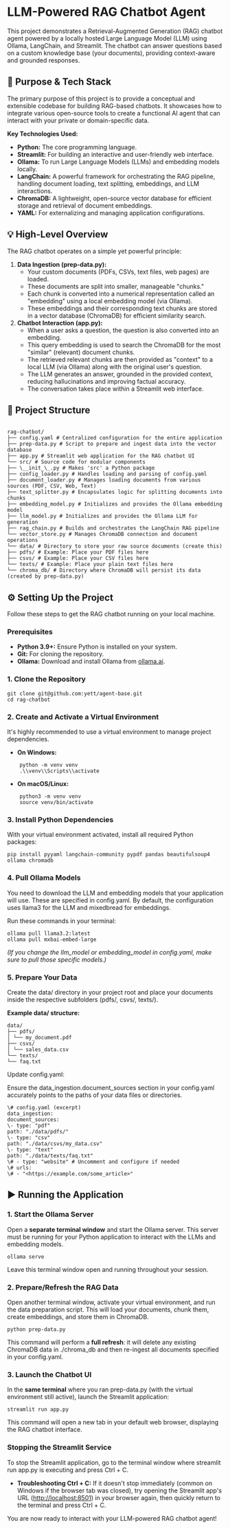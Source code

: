 # **LLM-Powered RAG Chatbot Agent**

This project demonstrates a Retrieval-Augmented Generation (RAG) chatbot agent powered by a locally hosted Large Language Model (LLM) using Ollama, LangChain, and Streamlit. The chatbot can answer questions based on a custom knowledge base (your documents), providing context-aware and grounded responses.

## **🚀 Purpose & Tech Stack**

The primary purpose of this project is to provide a conceptual and extensible codebase for building RAG-based chatbots. It showcases how to integrate various open-source tools to create a functional AI agent that can interact with your private or domain-specific data.

**Key Technologies Used:**

- **Python:** The core programming language.
- **Streamlit:** For building an interactive and user-friendly web interface.
- **Ollama:** To run Large Language Models (LLMs) and embedding models locally.
- **LangChain:** A powerful framework for orchestrating the RAG pipeline, handling document loading, text splitting, embeddings, and LLM interactions.
- **ChromaDB:** A lightweight, open-source vector database for efficient storage and retrieval of document embeddings.
- **YAML:** For externalizing and managing application configurations.

## **💡 High-Level Overview**

The RAG chatbot operates on a simple yet powerful principle:

1. **Data Ingestion (prep-data.py):**
    - Your custom documents (PDFs, CSVs, text files, web pages) are loaded.
    - These documents are split into smaller, manageable "chunks."
    - Each chunk is converted into a numerical representation called an "embedding" using a local embedding model (via Ollama).
    - These embeddings and their corresponding text chunks are stored in a vector database (ChromaDB) for efficient similarity search.
2. **Chatbot Interaction (app.py):**
    - When a user asks a question, the question is also converted into an embedding.
    - This query embedding is used to search the ChromaDB for the most "similar" (relevant) document chunks.
    - The retrieved relevant chunks are then provided as "context" to a local LLM (via Ollama) along with the original user's question.
    - The LLM generates an answer, grounded in the provided context, reducing hallucinations and improving factual accuracy.
    - The conversation takes place within a Streamlit web interface.

## **📁 Project Structure**


```

rag-chatbot/  
├── config.yaml # Centralized configuration for the entire application  
├── prep-data.py # Script to prepare and ingest data into the vector database  
├── app.py # Streamlit web application for the RAG chatbot UI  
└── src/ # Source code for modular components  
├── \__init_\_.py # Makes 'src' a Python package  
├── config_loader.py # Handles loading and parsing of config.yaml  
├── document_loader.py # Manages loading documents from various sources (PDF, CSV, Web, Text)  
├── text_splitter.py # Encapsulates logic for splitting documents into chunks  
├── embedding_model.py # Initializes and provides the Ollama embedding model  
├── llm_model.py # Initializes and provides the Ollama LLM for generation  
├── rag_chain.py # Builds and orchestrates the LangChain RAG pipeline  
└── vector_store.py # Manages ChromaDB connection and document operations  
└── data/ # Directory to store your raw source documents (create this)  
├── pdfs/ # Example: Place your PDF files here  
├── csvs/ # Example: Place your CSV files here  
└── texts/ # Example: Place your plain text files here  
└── chroma_db/ # Directory where ChromaDB will persist its data (created by prep-data.py)  

```

## **⚙️ Setting Up the Project**

Follow these steps to get the RAG chatbot running on your local machine.

### **Prerequisites**

- **Python 3.9+:** Ensure Python is installed on your system.
- **Git:** For cloning the repository.
- **Ollama:** Download and install Ollama from [ollama.ai](https://ollama.ai/).

### **1\. Clone the Repository**

```
git clone git@github.com:yett/agent-base.git
cd rag-chatbot  
```

### **2\. Create and Activate a Virtual Environment**

It's highly recommended to use a virtual environment to manage project dependencies.

- **On Windows:**  
```
    python -m venv venv  
    .\\venv\\Scripts\\activate  
```

- **On macOS/Linux:**  
```
    python3 -m venv venv  
    source venv/bin/activate  
```

### **3\. Install Python Dependencies**

With your virtual environment activated, install all required Python packages:

```
pip install pyyaml langchain-community pypdf pandas beautifulsoup4 ollama chromadb  
```

### **4\. Pull Ollama Models**

You need to download the LLM and embedding models that your application will use. These are specified in config.yaml. By default, the configuration uses llama3 for the LLM and mixedbread for embeddings.

Run these commands in your terminal:

```
ollama pull llama3.2:latest  
ollama pull mxbai-embed-large  
```

_(If you change the llm_model or embedding_model in config.yaml, make sure to pull those specific models.)_

### **5\. Prepare Your Data**

Create the data/ directory in your project root and place your documents inside the respective subfolders (pdfs/, csvs/, texts/).

**Example data/ structure:**

```
data/  
├── pdfs/  
│ └── my_document.pdf  
├── csvs/  
│ └── sales_data.csv  
└── texts/  
└── faq.txt  
```

Update config.yaml:

Ensure the data_ingestion.document_sources section in your config.yaml accurately points to the paths of your data files or directories.
```
\# config.yaml (excerpt)  
data_ingestion:  
document_sources:  
\- type: "pdf"  
path: "./data/pdfs/"  
\- type: "csv"  
path: "./data/csvs/my_data.csv"  
\- type: "text"  
path: "./data/texts/faq.txt"  
\# - type: "website" # Uncomment and configure if needed  
\# urls:  
\# - "<https://example.com/some_article>"  
```

## **▶️ Running the Application**

### **1\. Start the Ollama Server**

Open a **separate terminal window** and start the Ollama server. This server must be running for your Python application to interact with the LLMs and embedding models.

```
ollama serve  
```

Leave this terminal window open and running throughout your session.

### **2\. Prepare/Refresh the RAG Data**

Open another terminal window, activate your virtual environment, and run the data preparation script. This will load your documents, chunk them, create embeddings, and store them in ChromaDB.

```
python prep-data.py  
```

This command will perform a **full refresh**: it will delete any existing ChromaDB data in ./chroma_db and then re-ingest all documents specified in your config.yaml.

### **3\. Launch the Chatbot UI**

In the **same terminal** where you ran prep-data.py (with the virtual environment still active), launch the Streamlit application:

```
streamlit run app.py  
```

This command will open a new tab in your default web browser, displaying the RAG chatbot interface.

### **Stopping the Streamlit Service**

To stop the Streamlit application, go to the terminal window where streamlit run app.py is executing and press Ctrl + C.

- **Troubleshooting Ctrl + C:** If it doesn't stop immediately (common on Windows if the browser tab was closed), try opening the Streamlit app's URL (<http://localhost:8501>) in your browser again, then quickly return to the terminal and press Ctrl + C.

You are now ready to interact with your LLM-powered RAG chatbot agent!